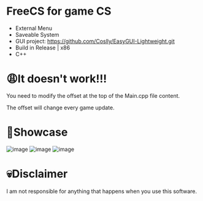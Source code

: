 # FreeCS for game CS
- External Menu
- Saveable System
- GUI project: https://github.com/Coslly/EasyGUI-Lightweight.git
- Build in Release | x86
- C++
# 😩It doesn't work!!!
You need to modify the offset at the top of the Main.cpp file content.

The offset will change every game update.
# 🤩Showcase
![image](https://github.com/Coslly/FreeCS/blob/main/ShowImage1.png?raw=true)
![image](https://github.com/Coslly/FreeCS/blob/main/ShowImage2.png?raw=true)
![image](https://github.com/Coslly/FreeCS/blob/main/ShowImage3.png?raw=true)
# 💀Disclaimer
I am not responsible for anything that happens when you use this software.
